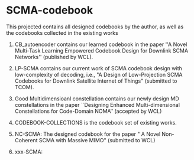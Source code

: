# SCMA-codebook
This projected contains all designed codebooks by the author, as well as the codebooks collected in the existing works

1. CB_autoencoder contains our learned codebook in the paper ''A Novel Multi-Task Learning Empowered Codebook Design for Downlink SCMA Networks'' (published by WCL).

2. LP-SCMA contains our current work  of SCMA codebook design with low-complexity of decoding, i.e., "A Design of Low-Projection SCMA Codebooks for
Downlink Satellite Internet of Things" (submitted to TCOM).

3. Good Multidimensioanl constellation contains our newly design MD constellations in the paper ``Designing Enhanced Multi-dimensional
Constellations for Code-Domain NOMA‘’ (accepted by WCL)

3. CODEBOOK-COLLECTIONS  is the codebook set of existing works.

4. NC-SCMA: The designed codebook for the paper " A Novel Non-Coherent SCMA with Massive MIMO" (submitted to WCL)

5. xxx-SCMA:
